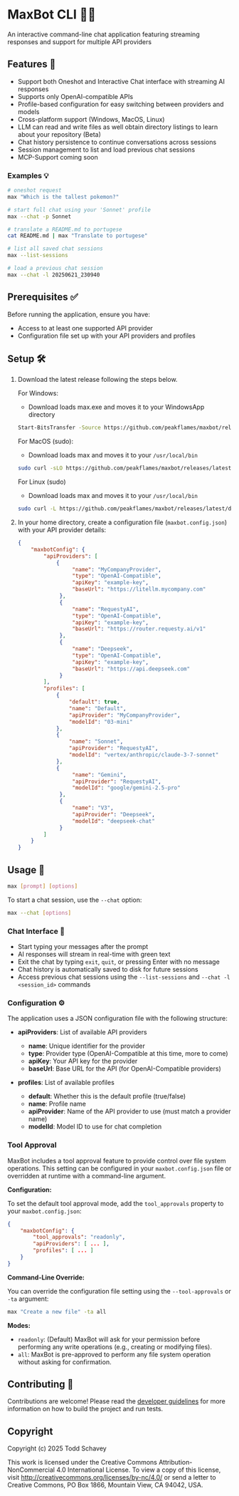 # MaxBot CLI 🤖✨

An interactive command-line chat application featuring streaming responses and support for multiple API providers

## Features 🌟

- Support both Oneshot and Interactive Chat interface with streaming AI responses
- Supports only OpenAI-compatible APIs 
- Profile-based configuration for easy switching between providers and models
- Cross-platform support (Windows, MacOS, Linux)
- LLM can read and write files as well obtain directory listings to learn about your repository (Beta)
- Chat history persistence to continue conversations across sessions
- Session management to list and load previous chat sessions
- MCP-Support coming soon

### Examples 💡

```bash
# oneshot request
max "Which is the tallest pokemon?"

# start full chat using your 'Sonnet' profile
max --chat -p Sonnet

# translate a README.md to portugese
cat README.md | max "Translate to portugese"

# list all saved chat sessions
max --list-sessions

# load a previous chat session
max --chat -l 20250621_230940
```

## Prerequisites ✅

Before running the application, ensure you have:

- Access to at least one supported API provider
- Configuration file set up with your API providers and profiles

## Setup 🛠️

1. Download the latest release following the steps below.

   For Windows:

   - Download loads max.exe and moves it to your WindowsApp directory
   ```sh
   Start-BitsTransfer -Source https://github.com/peakflames/maxbot/releases/latest/download/max-win-x64.exe -Destination max.exe; move -Force max.exe $env:USERPROFILE\AppData\Local\Microsoft\WindowsApps
   ```

    For MacOS (sudo):

    - Download loads max and moves it to your `/usr/local/bin`
  
    ```sh
    sudo curl -sLO https://github.com/peakflames/maxbot/releases/latest/download/max-osx-x64 -o max && chmod +x max && mv max /usr/local/bin && rm ./max
    ```

    For Linux (sudo)

    - Download loads max and moves it to your `/usr/local/bin`

    ```sh
    sudo curl -L https://github.com/peakflames/maxbot/releases/latest/download/max-linux-x64 -o max && sudo chmod +x max && sudo mv -f max /usr/local/bin
    ```

2. In your home directory, create a configuration file (`maxbot.config.json`) with your API provider details:

   ```json
   {
       "maxbotConfig": {
           "apiProviders": [
               {
                    "name": "MyCompanyProvider",
                    "type": "OpenAI-Compatible",
                    "apiKey": "example-key",
                    "baseUrl": "https://litellm.mycompany.com"
                },
                {
                    "name": "RequestyAI",
                    "type": "OpenAI-Compatible",
                    "apiKey": "example-key",
                    "baseUrl": "https://router.requesty.ai/v1"
                },
                {
                    "name": "Deepseek",
                    "type": "OpenAI-Compatible",
                    "apiKey": "example-key",
                    "baseUrl": "https://api.deepseek.com"
                }
           ],
           "profiles": [
               {
                   "default": true,
                   "name": "Default",
                   "apiProvider": "MyCompanyProvider",
                   "modelId": "03-mini"
               },
               {
                   "name": "Sonnet",
                   "apiProvider": "RequestyAI",
                   "modelId": "vertex/anthropic/claude-3-7-sonnet"
               },
               {
                    "name": "Gemini",
                    "apiProvider": "RequestyAI",
                    "modelId": "google/gemini-2.5-pro"
                },
                {
                    "name": "V3",
                    "apiProvider": "Deepseek",
                    "modelId": "deepseek-chat"
                }
           ]
       }
   }
   ```

## Usage 📝

```bash
max [prompt] [options]
```

To start a chat session, use the `--chat` option:

```bash
max --chat [options]
```

### Chat Interface 💬

- Start typing your messages after the prompt
- AI responses will stream in real-time with green text
- Exit the chat by typing `exit`, `quit`, or pressing Enter with no message
- Chat history is automatically saved to disk for future sessions
- Access previous chat sessions using the `--list-sessions` and `--chat -l <session_id>` commands

### Configuration ⚙️

The application uses a JSON configuration file with the following structure:

- **apiProviders**: List of available API providers
  - **name**: Unique identifier for the provider
  - **type**: Provider type (OpenAI-Compatible at this time, more to come)
  - **apiKey**: Your API key for the provider
  - **baseUrl**: Base URL for the API (for OpenAI-Compatible providers)

- **profiles**: List of available profiles
  - **default**: Whether this is the default profile (true/false)
  - **name**: Profile name
  - **apiProvider**: Name of the API provider to use (must match a provider name)
  - **modelId**: Model ID to use for chat completion

### Tool Approval

MaxBot includes a tool approval feature to provide control over file system operations. This setting can be configured in your `maxbot.config.json` file or overridden at runtime with a command-line argument.

**Configuration:**

To set the default tool approval mode, add the `tool_approvals` property to your `maxbot.config.json`:

```json
{
    "maxbotConfig": {
        "tool_approvals": "readonly",
        "apiProviders": [ ... ],
        "profiles": [ ... ]
    }
}
```

**Command-Line Override:**

You can override the configuration file setting using the `--tool-approvals` or `-ta` argument:

```bash
max "Create a new file" -ta all
```

**Modes:**

*   `readonly`: (Default) MaxBot will ask for your permission before performing any write operations (e.g., creating or modifying files).
*   `all`: MaxBot is pre-approved to perform any file system operation without asking for confirmation.

## Contributing 🤝

Contributions are welcome! Please read the [developer guidelines](.clinerules/developer_guidelines.md) for more information on how to build the project and run tests.

## Copyright

Copyright (c) 2025 Todd Schavey

This work is licensed under the Creative Commons Attribution-NonCommercial 4.0 International License.
To view a copy of this license, visit http://creativecommons.org/licenses/by-nc/4.0/ or send a letter
to Creative Commons, PO Box 1866, Mountain View, CA 94042, USA.
